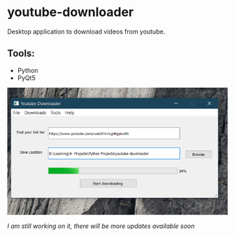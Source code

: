 # youtube-downloader
Desktop application to download videos from youtube.

## Tools:
- Python 
- PyQt5




![Image](https://raw.githubusercontent.com/abbas-abdelrhman/youtube-downloader/main/Screenshot%202021-05-21%20195224.png)

_I am still working on it, there will be more updates available soon_
